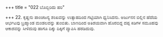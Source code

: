 +++
title = "022 ಬೊಬ್ಬಿರಿದು ಹರಿ"

+++
22. ಕೃಷ್ಣನು ಪಾಂಚಜನ್ಯ ಶಂಖವನ್ನು ಉತ್ಸಾಹದಿಂದ ಗಟ್ಟಿಯಾಗಿ ಧ್ವನಿಸಿದನು. ಅರ್ಜುನನ ಬಿಲ್ಲಿನ ಹೆದೆಯ ಆರ್ಭಟವು ಬ್ರಹ್ಮಾಂಡ ಮಂಡಲವನ್ನು ತುಂಬಿತು. ಬಾಣದಿಂದ ಅತಿಶಯವಾಗಿ ಹೊರಬಿದ್ದ ದಪ್ಪ ಕಿಡಿಗಳ ಸಮೂಹವು ಆಕಾಶವನ್ನು ಸೀಳಿದುವು ಹಾಗೂ ದಿಕ್ಕು ದಿಕ್ಕಿಗೆ ವ್ಯಾಪಿಸಿ ಹರಡಿದುವು.